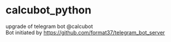 # calcubot_python
upgrade of telegram bot @calcubot   
Bot initiated by https://github.com/format37/telegram_bot_server
